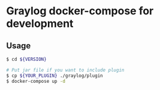# Graylog docker-compose for development

## Usage
```sh
$ cd ${VERSION}

# Put jar file if you want to include plugin
$ cp ${YOUR_PLUGIN} ./graylog/plugin
$ docker-compose up -d
```
